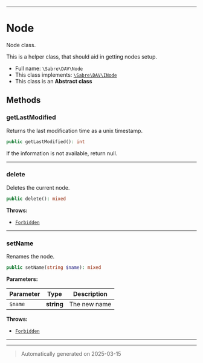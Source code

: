 ***

# Node

Node class.

This is a helper class, that should aid in getting nodes setup.

* Full name: `\Sabre\DAV\Node`
* This class implements:
[`\Sabre\DAV\INode`](./INode.md)
* This class is an **Abstract class**




## Methods


### getLastModified

Returns the last modification time as a unix timestamp.

```php
public getLastModified(): int
```

If the information is not available, return null.










***

### delete

Deletes the current node.

```php
public delete(): mixed
```











**Throws:**

- [`Forbidden`](./Exception/Forbidden.md)



***

### setName

Renames the node.

```php
public setName(string $name): mixed
```








**Parameters:**

| Parameter | Type | Description |
|-----------|------|-------------|
| `$name` | **string** | The new name |




**Throws:**

- [`Forbidden`](./Exception/Forbidden.md)



***


***
> Automatically generated on 2025-03-15
